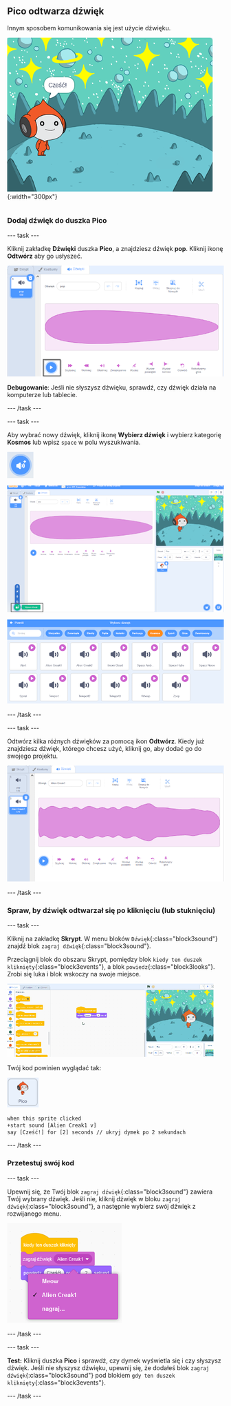 ## Pico odtwarza dźwięk

<div style="display: flex; flex-wrap: wrap">
<div style="flex-basis: 200px; flex-grow: 1; margin-right: 15px;">
Innym sposobem komunikowania się jest użycie dźwięku.
</div>
<div>

![Duszek Pico mówiący „Cześć!”](images/pico-step2.png){:width="300px"}

</div>
</div>

### Dodaj dźwięk do duszka Pico

--- task ---

Kliknij zakładkę **Dźwięki** duszka **Pico**, a znajdziesz dźwięk **pop**. Kliknij ikonę **Odtwórz** aby go usłyszeć.

![Odtwarzanie dźwięku pop w zakładce Dźwięki.](images/pico-sound-play.png)

**Debugowanie**: Jeśli nie słyszysz dźwięku, sprawdź, czy dźwięk działa na komputerze lub tablecie.

--- /task ---

--- task ---

Aby wybrać nowy dźwięk, kliknij ikonę **Wybierz dźwięk** i wybierz kategorię **Kosmos** lub wpisz `space` w polu wyszukiwania.

![Ikona 'Wybierz dźwięk'.](images/sound-button.png)

![Edytor Scratcha z podświetloną opcją „Wybierz dźwięk”.](images/pico-choose-sound.png)

![Kategoria „Kosmos” w Bibliotece Dźwięków.](images/pico-space-category.png)

--- /task ---

--- task ---

Odtwórz kilka różnych dźwięków za pomocą ikon **Odtwórz**. Kiedy już znajdziesz dźwięk, którego chcesz użyć, kliknij go, aby dodać go do swojego projektu.

![Przykładowy dźwięk (Alien Creak1) pokazany poniżej dźwięku pop w zakładce Dźwięki.](images/pico-inserted-sound.png)

--- /task ---

### Spraw, by dźwięk odtwarzał się po kliknięciu (lub stuknięciu)

--- task ---

Kliknij na zakładkę **Skrypt**. W menu bloków `Dźwięk`{:class="block3sound"} znajdź blok `zagraj dźwięk`{:class="block3sound"}.

Przeciągnij blok do obszaru Skrypt, pomiędzy blok `kiedy ten duszek kliknięty`{:class="block3events"}, a blok `powiedz`{:class="block3looks"}. Zrobi się luka i blok wskoczy na swoje miejsce.

![Blok "zagraj dźwięk" dodany pomiędzy dwoma blokami.](images/pico-insert-block.gif)

Twój kod powinien wyglądać tak:

![Duszek Pico.](images/pico-sprite.png)

```blocks3
when this sprite clicked
+start sound [Alien Creak1 v] 
say [Cześć!] for [2] seconds // ukryj dymek po 2 sekundach
```

--- /task ---

### Przetestuj swój kod

--- task ---

Upewnij się, że Twój blok `zagraj dźwięk`{:class="block3sound"} zawiera Twój wybrany dźwięk. Jeśli nie, kliknij dźwięk w bloku `zagraj dźwięk`{:class="block3sound"}, a następnie wybierz swój dźwięk z rozwijanego menu.

![Kliknięcie dźwięku Alien Creak1 w menu rozwijanym w bloku „zagraj dźwięk”.](images/pico-sound-menu.png)

--- /task ---

--- task ---

**Test:** Kliknij duszka **Pico** i sprawdź, czy dymek wyświetla się i czy słyszysz dźwięk. Jeśli nie słyszysz dźwięku, upewnij się, że dodałeś blok `zagraj dźwięk`{:class="block3sound"} pod blokiem `gdy ten duszek kliknięty`{:class="block3events"}.

--- /task ---

